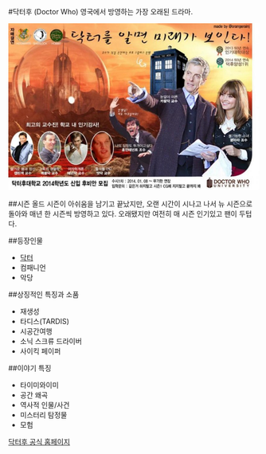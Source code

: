 #닥터후 (Doctor Who)
영국에서 방영하는 가장 오래된 드라마.

![](https://raw.githubusercontent.com/GeekInTheClass/DoctorWho/master/1.jpg)
 
##시즌
올드 시즌이 아쉬움을 남기고 끝났지만, 오랜 시간이 시나고 나서 뉴 시즌으로 돌아와 매년 한 시즌씩 방영하고 있다. 오래됐지만 여전히 매 시즌 인기있고 팬이 두텁다.

##등장인물
- [닥터](https://github.com/GeekInTheClass/DoctorWho/blob/master/The%20Doctors.md)
- 컴패니언
- 악당

##상징적인 특징과 소품
- 재생성
- 타디스(TARDIS)
- 시공간여행
- 소닉 스크류 드라이버
- 사이킥 페이퍼

##이야기 특징
- 타이미와이미
- 공간 왜곡
- 역사적 인물/사건
- 미스터리 탐정물
- 모험

[닥터후 공식 홈페이지](http://www.doctorwho.tv/)
